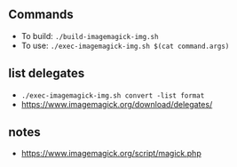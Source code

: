 ## Commands
* To build: `./build-imagemagick-img.sh`
* To use: `./exec-imagemagick-img.sh $(cat command.args)`

## list delegates
* `./exec-imagemagick-img.sh convert -list format`
* https://www.imagemagick.org/download/delegates/

## notes
* https://www.imagemagick.org/script/magick.php

